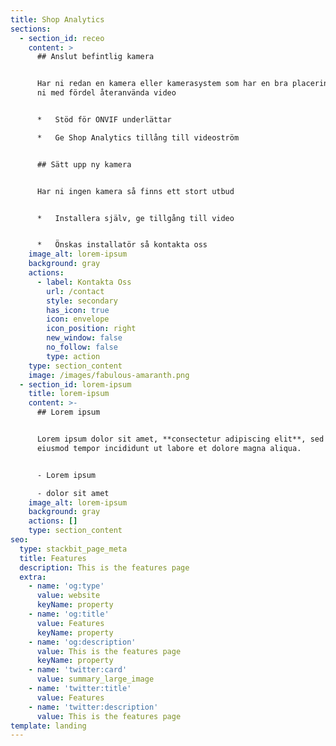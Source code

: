 ```yaml
---
title: Shop Analytics
sections:
  - section_id: receo
    content: >
      ## Anslut befintlig kamera


      Har ni redan en kamera eller kamerasystem som har en bra placering så kan
      ni med fördel återanvända video


      *   Stöd för ONVIF underlättar

      *   Ge Shop Analytics tillång till videoström


      ## Sätt upp ny kamera


      Har ni ingen kamera så finns ett stort utbud


      *   Installera själv, ge tillgång till video


      *   Önskas installatör så kontakta oss
    image_alt: lorem-ipsum
    background: gray
    actions:
      - label: Kontakta Oss
        url: /contact
        style: secondary
        has_icon: true
        icon: envelope
        icon_position: right
        new_window: false
        no_follow: false
        type: action
    type: section_content
    image: /images/fabulous-amaranth.png
  - section_id: lorem-ipsum
    title: lorem-ipsum
    content: >-
      ## Lorem ipsum


      Lorem ipsum dolor sit amet, **consectetur adipiscing elit**, sed do
      eiusmod tempor incididunt ut labore et dolore magna aliqua.


      - Lorem ipsum

      - dolor sit amet
    image_alt: lorem-ipsum
    background: gray
    actions: []
    type: section_content
seo:
  type: stackbit_page_meta
  title: Features
  description: This is the features page
  extra:
    - name: 'og:type'
      value: website
      keyName: property
    - name: 'og:title'
      value: Features
      keyName: property
    - name: 'og:description'
      value: This is the features page
      keyName: property
    - name: 'twitter:card'
      value: summary_large_image
    - name: 'twitter:title'
      value: Features
    - name: 'twitter:description'
      value: This is the features page
template: landing
---
```

